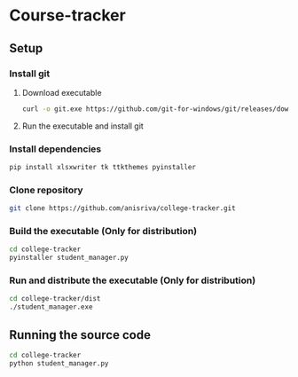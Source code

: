 # Course-tracker

## Setup

### Install git

1. Download executable

   ```bash
   curl -o git.exe https://github.com/git-for-windows/git/releases/download/v2.33.0.windows.2/Git-2.33.0.2-64-bit.exe
   ```

2. Run the executable and install git

### Install dependencies

```bash
pip install xlsxwriter tk ttkthemes pyinstaller
```

### Clone repository

```bash
git clone https://github.com/anisriva/college-tracker.git
```

### Build the executable (Only for distribution)

```bash
cd college-tracker
pyinstaller student_manager.py
```

### Run and distribute the executable (Only for distribution)

```bash
cd college-tracker/dist
./student_manager.exe
```

## Running the source code

```bash
cd college-tracker
python student_manager.py
```
